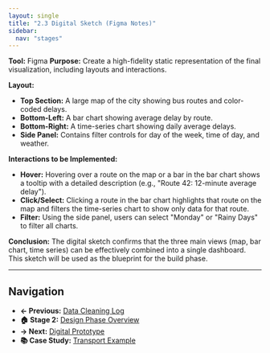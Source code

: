 ```yaml
---
layout: single
title: "2.3 Digital Sketch (Figma Notes)"
sidebar:
  nav: "stages"
---
```


**Tool:** Figma
**Purpose:** Create a high-fidelity static representation of the final visualization, including layouts and interactions.

**Layout:**
* **Top Section:** A large map of the city showing bus routes and color-coded delays.
* **Bottom-Left:** A bar chart showing average delay by route.
* **Bottom-Right:** A time-series chart showing daily average delays.
* **Side Panel:** Contains filter controls for day of the week, time of day, and weather.

**Interactions to be Implemented:**
* **Hover:** Hovering over a route on the map or a bar in the bar chart shows a tooltip with a detailed description (e.g., "Route 42: 12-minute average delay").
* **Click/Select:** Clicking a route in the bar chart highlights that route on the map and filters the time-series chart to show only data for that route.
* **Filter:** Using the side panel, users can select "Monday" or "Rainy Days" to filter all charts.

**Conclusion:** The digital sketch confirms that the three main views (map, bar chart, time series) can be effectively combined into a single dashboard. This sketch will be used as the blueprint for the build phase.

---

## Navigation
- **← Previous:** [Data Cleaning Log](2.2-Data-Cleaning-Log.md)
- **🏠 Stage 2:** [Design Phase Overview](README.md)
- **→ Next:** [Digital Prototype](2.4-Digital-Prototype-VegaLite.json)
- **📚 Case Study:** [Transport Example](../Training-Materials/Case-Studies/README.md)

